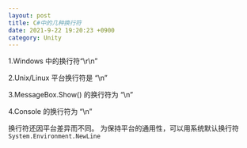 ```yaml
---
layout: post
title: C#中的几种换行符
date: 2021-9-22 19:20:23 +0900
category: Unity
---
```

1.Windows 中的换行符“\r\n”

2.Unix/Linux 平台换行符是 “\n”

3.MessageBox.Show() 的换行符为 “\n”

4.Console 的换行符为 “\n”

换行符还因平台差异而不同。
为保持平台的通用性，可以用系统默认换行符
`System.Environment.NewLine`
